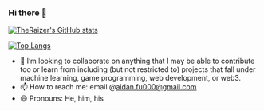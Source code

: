 ### Hi there 👋
[![TheRaizer's GitHub stats](https://github-readme-stats.vercel.app/api?username=TheRaizer&show_icons=true&theme=TheRaizer)](https://github.com/TheRaizer/github-readme-stats)

[![Top Langs](https://github-readme-stats.vercel.app/api/top-langs/?username=TheRaizer)](https://github.com/TheRaizer/github-readme-stats)

- 👯 I’m looking to collaborate on anything that I may be able to contribute too or learn from including (but not restricted to) projects that fall under machine learning, game programming, web development, or web3.
- 📫 How to reach me: email @aidan.fu000@gmail.com
- 😄 Pronouns: He, him, his
